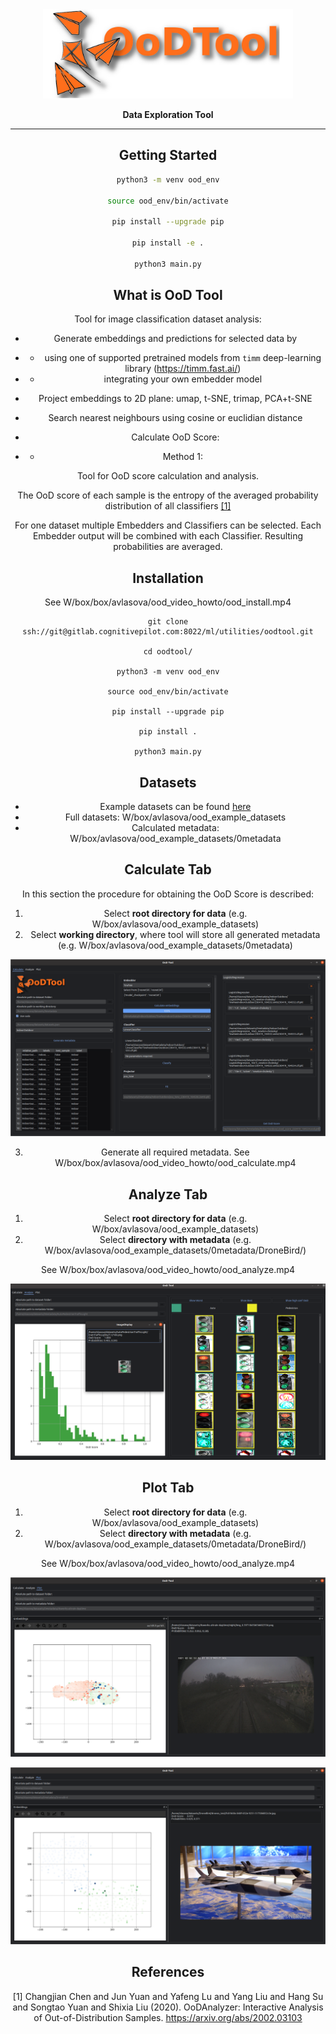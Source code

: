 <div align="center">

<img src="readme_data/ood_logo_v3.png" width="400px">

**Data Exploration Tool**
______________________________________________________________________

## Getting Started

```bash
python3 -m venv ood_env

source ood_env/bin/activate

pip install --upgrade pip

pip install -e .

python3 main.py
```

## What is OoD Tool

Tool for image classification dataset analysis:

* Generate embeddings and predictions for selected data by 
* * using one of supported pretrained models from `timm` deep-learning library (https://timm.fast.ai/)
* * integrating your own embedder model

* Project embeddings to 2D plane: umap, t-SNE, trimap, PCA+t-SNE
* Search nearest neighbours using cosine or euclidian distance
* Calculate OoD Score:
* * Method 1: 

Tool for OoD score calculation and analysis.

The OoD score of each sample is the entropy of the
averaged probability distribution of all classifiers [[1]](#1)

For one dataset multiple Embedders and Classifiers can be selected.
Each Embedder output will be combined with each Classifier. Resulting probabilities are averaged.


## __Installation__

See W/box/box/avlasova/ood_video_howto/ood_install.mp4


```commandline
git clone ssh://git@gitlab.cognitivepilot.com:8022/ml/utilities/oodtool.git

cd oodtool/

python3 -m venv ood_env

source ood_env/bin/activate

pip install --upgrade pip

pip install .

python3 main.py
```

## __Datasets__

* Example datasets can be found [here](./example_data/example_datasets)
* Full datasets: W/box/avlasova/ood_example_datasets 
* Calculated metadata: W/box/avlasova/ood_example_datasets/0metadata

## __Calculate Tab__

In this section the procedure for obtaining the OoD Score is described:

1. Select **root directory for data** (e.g. W/box/avlasova/ood_example_datasets)
2. Select **working directory**, where tool will store all generated metadata (e.g. W/box/avlasova/ood_example_datasets/0metadata)

![](readme_data/Calculation.png)

3. Generate all required metadata. See W/box/box/avlasova/ood_video_howto/ood_calculate.mp4

## __Analyze Tab__

1. Select **root directory for data** (e.g. W/box/avlasova/ood_example_datasets)
2. Select **directory with metadata** (e.g. W/box/avlasova/ood_example_datasets/0metadata/DroneBird/)

See W/box/box/avlasova/ood_video_howto/ood_analyze.mp4


![](readme_data/ood_window.png)


## __Plot Tab__

1. Select **root directory for data** (e.g. W/box/avlasova/ood_example_datasets)
2. Select **directory with metadata** (e.g. W/box/avlasova/ood_example_datasets/0metadata/DroneBird/)

See W/box/box/avlasova/ood_video_howto/ood_analyze.mp4

![](readme_data/plot.png)

![](readme_data/plot_drone.png)

## References
<a id="1">[1]</a> 
Changjian Chen and Jun Yuan and Yafeng Lu and Yang Liu and Hang Su and Songtao Yuan and Shixia Liu (2020). 
OoDAnalyzer: Interactive Analysis of Out-of-Distribution Samples. https://arxiv.org/abs/2002.03103
